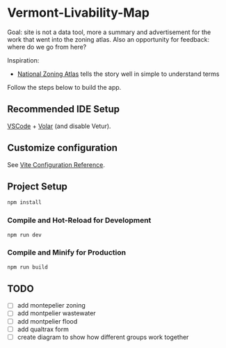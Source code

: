 # Vermont-Livability-Map

Goal: site is not a data tool, more a summary and advertisement for the work that went into the zoning atlas. Also an opportunity for feedback: where do we go from here?

Inspiration:
- [National Zoning Atlas](https://www.zoningatlas.org/) tells the story well in simple to understand terms

Follow the steps below to build the app.

## Recommended IDE Setup

[VSCode](https://code.visualstudio.com/) + [Volar](https://marketplace.visualstudio.com/items?itemName=Vue.volar) (and disable Vetur).

## Customize configuration

See [Vite Configuration Reference](https://vite.dev/config/).

## Project Setup

```sh
npm install
```

### Compile and Hot-Reload for Development

```sh
npm run dev
```

### Compile and Minify for Production

```sh
npm run build
```

## TODO

- [ ] add montepelier zoning
- [ ] add montpelier wastewater
- [ ] add montpelier flood
- [ ] add qualtrax form
- [ ] create diagram to show how different groups work together 
